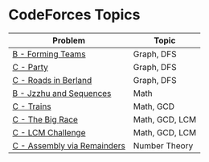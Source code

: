 # CodeForces Topics

| **Problem** | **Topic** |
|-------------|-----------|
|[B - Forming Teams](https://github.com/Saifullah-1/CP-Solved-Problems/blob/master/codeforces/B%20-%20Forming%20Teams.cpp)|Graph, DFS|
|[C - Party](https://github.com/Saifullah-1/CP-Solved-Problems/blob/master/codeforces/C%20-%20Party.cpp)|Graph, DFS|
|[C - Roads in Berland](https://github.com/Saifullah-1/CP-Solved-Problems/blob/master/codeforces/C%20-%20Roads%20in%20Berland.cpp)|Graph, DFS|
|[B - Jzzhu and Sequences](https://github.com/Saifullah-1/CP-Solved-Problems/blob/master/codeforces/B%20-%20Jzzhu%20and%20Sequences.cpp)|Math|
|[C - Trains](https://github.com/Saifullah-1/CP-Solved-Problems/blob/master/codeforces/C%20-%20Trains.cpp)|Math, GCD|
|[C - The Big Race](https://github.com/Saifullah-1/CP-Solved-Problems/blob/master/codeforces/C%20-%20The%20Big%20Race.cpp)|Math, GCD, LCM|
|[C - LCM Challenge](https://github.com/Saifullah-1/CP-Solved-Problems/blob/master/codeforces/C%20-%20LCM%20Challenge.cpp)|Math, GCD, LCM|
|[C - Assembly via Remainders](https://github.com/Saifullah-1/CP-Solved-Problems/blob/master/codeforces/C%20-%20Assembly%20via%20Remainders.cpp)|Number Theory|
